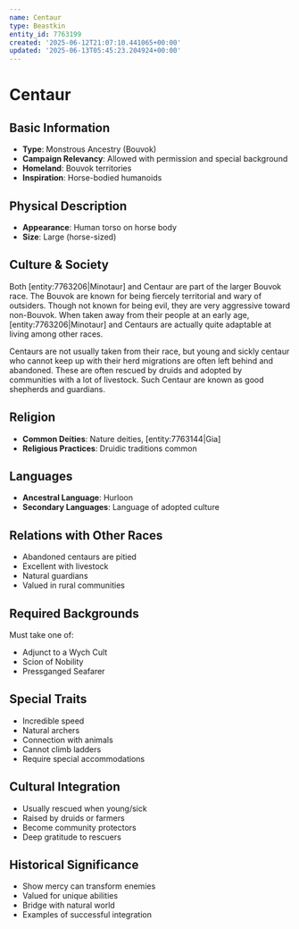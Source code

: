 ```yaml
---
name: Centaur
type: Beastkin
entity_id: 7763199
created: '2025-06-12T21:07:10.441065+00:00'
updated: '2025-06-13T05:45:23.204924+00:00'
---
```


# Centaur

## Basic Information
- **Type**: Monstrous Ancestry (Bouvok)
- **Campaign Relevancy**: Allowed with permission and special background
- **Homeland**: Bouvok territories
- **Inspiration**: Horse-bodied humanoids

## Physical Description
- **Appearance**: Human torso on horse body
- **Size**: Large (horse-sized)

## Culture & Society
Both [entity:7763206|Minotaur] and Centaur are part of the larger Bouvok race. The Bouvok are known for being fiercely territorial and wary of outsiders. Though not known for being evil, they are very aggressive toward non-Bouvok. When taken away from their people at an early age, [entity:7763206|Minotaur] and Centaurs are actually quite adaptable at living among other races.

Centaurs are not usually taken from their race, but young and sickly centaur who cannot keep up with their herd migrations are often left behind and abandoned. These are often rescued by druids and adopted by communities with a lot of livestock. Such Centaur are known as good shepherds and guardians.

## Religion
- **Common Deities**: Nature deities, [entity:7763144|Gia]
- **Religious Practices**: Druidic traditions common

## Languages
- **Ancestral Language**: Hurloon
- **Secondary Languages**: Language of adopted culture

## Relations with Other Races
- Abandoned centaurs are pitied
- Excellent with livestock
- Natural guardians
- Valued in rural communities

## Required Backgrounds
Must take one of:
- Adjunct to a Wych Cult
- Scion of Nobility
- Pressganged Seafarer

## Special Traits
- Incredible speed
- Natural archers
- Connection with animals
- Cannot climb ladders
- Require special accommodations

## Cultural Integration
- Usually rescued when young/sick
- Raised by druids or farmers
- Become community protectors
- Deep gratitude to rescuers

## Historical Significance
- Show mercy can transform enemies
- Valued for unique abilities
- Bridge with natural world
- Examples of successful integration